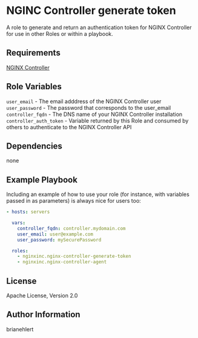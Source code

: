 NGINC Controller generate token
===============================

A role to generate and return an authentication token for NGINX Controller for use in other Roles or within a playbook.

Requirements
------------

[NGINX Controller](https://www.nginx.com/products/nginx-controller/)

Role Variables
--------------

`user_email` - The email adddress of the NGINX Controller user
`user_password` - The password that corresponds to the user_email
`controller_fqdn` - The DNS name of your NGINX Controller installation
`controller_auth_token` - Variable returned by this Role and consumed by others to authenticate to the NGINX Controller API

Dependencies
------------

none

Example Playbook
----------------

Including an example of how to use your role (for instance, with variables passed in as parameters) is always nice for users too:

```yaml
- hosts: servers

  vars:
    controller_fqdn: controller.mydomain.com
    user_email: user@example.com
    user_password: mySecurePassword

  roles:
    - nginxinc.nginx-controller-generate-token
    - nginxinc.nginx-controller-agent
```

License
-------

Apache License, Version 2.0

Author Information
------------------

brianehlert

